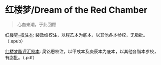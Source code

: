 # 红楼梦/Dream of the Red Chamber

> 心血来潮，于此回顾



[红楼梦-校注本](https://github.com/mtwoz/A-Dream-of-Red-Mansions/blob/master/红楼梦-校注本.epub): 裴效维校注，以程乙本为底本，以其他各本参校，无脂批。（.epub）

[红楼梦脂评汇校本](https://github.com/mtwoz/A-Dream-of-Red-Mansions/blob/master/红楼梦脂评汇校本.pdf): 吴铭恩校注，以甲戌本及庚辰本为底本，以其他各脂本参校，有脂批。（.pdf）
